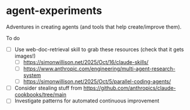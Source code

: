 # agent-experiments

Adventures in creating agents (and tools that help create/improve them).

To do

- [ ] Use web-doc-retrieval skill to grab these resources (check that it gets images!)
  - [ ] https://simonwillison.net/2025/Oct/16/claude-skills/
  - [ ] https://www.anthropic.com/engineering/multi-agent-research-system
  - [ ] https://simonwillison.net/2025/Oct/5/parallel-coding-agents/
- [ ] Consider stealing stuff from https://github.com/anthropics/claude-cookbooks/tree/main
- [ ] Investigate patterns for automated continuous improvement